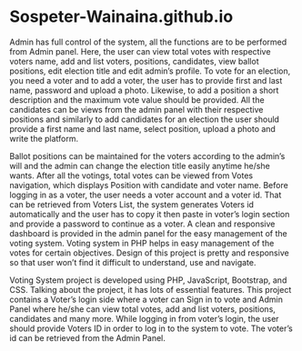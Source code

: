 # Sospeter-Wainaina.github.io
Admin has full control of the system, all the functions are to be performed from Admin panel. Here, the user can view total votes with respective voters name, add and list voters, positions, candidates, view ballot positions, edit election title and edit admin’s profile. To vote for an election, you need a voter and to add a voter, the user has to provide first and last name, password and upload a photo. Likewise, to add a position a short description and the maximum vote value should be provided. All the candidates can be views from the admin panel with their respective positions and similarly to add candidates for an election the user should provide a first name and last name, select position, upload a photo and write the platform.

Ballot positions can be maintained for the voters according to the admin’s will and the admin can change the election title easily anytime he/she wants. After all the votings, total votes can be viewed from Votes navigation, which displays Position with candidate and voter name. Before logging in as a voter, the user needs a voter account and a voter id. That can be retrieved from Voters List, the system generates Voters id automatically and the user has to copy it then paste in voter’s login section and provide a password to continue as a voter. A clean and responsive dashboard is provided in the admin panel for the easy management of the voting system. Voting system in PHP helps in easy management of the votes for certain objectives. Design of this project is pretty and responsive so that user won’t find it difficult to understand, use and navigate.

Voting System project is developed using PHP, JavaScript, Bootstrap, and CSS. Talking about the project, it has lots of essential features. This project contains a Voter’s login side where a voter can Sign in to vote and Admin Panel where he/she can view total votes, add and list voters, positions, candidates and many more. While logging in from voter’s login, the user should provide Voters ID in order to log in to the system to vote. The voter’s id can be retrieved from the Admin Panel.
